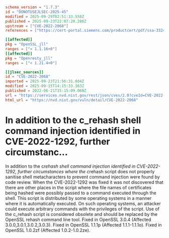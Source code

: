 ```toml
schema_version = "1.7.3"
id = "DONOTUSEJLSEC-2025-45"
modified = 2025-09-29T02:51:33.558Z
published = 2025-09-23T22:07:20.286Z
upstream = ["CVE-2022-2068"]
references = ["https://cert-portal.siemens.com/productcert/pdf/ssa-332410.pdf", "https://git.openssl.org/gitweb/?p=openssl.git%3Ba=commitdiff%3Bh=2c9c35870601b4a44d86ddbf512b38df38285cfa", "https://git.openssl.org/gitweb/?p=openssl.git%3Ba=commitdiff%3Bh=7a9c027159fe9e1bbc2cd38a8a2914bff0d5abd9", "https://git.openssl.org/gitweb/?p=openssl.git%3Ba=commitdiff%3Bh=9639817dac8bbbaa64d09efad7464ccc405527c7", "https://lists.fedoraproject.org/archives/list/package-announce%40lists.fedoraproject.org/message/6WZZBKUHQFGSKGNXXKICSRPL7AMVW5M5/", "https://lists.fedoraproject.org/archives/list/package-announce%40lists.fedoraproject.org/message/VCMNWKERPBKOEBNL7CLTTX3ZZCZLH7XA/", "https://security.netapp.com/advisory/ntap-20220707-0008/", "https://www.debian.org/security/2022/dsa-5169", "https://www.openssl.org/news/secadv/20220621.txt", "https://cert-portal.siemens.com/productcert/pdf/ssa-332410.pdf", "https://git.openssl.org/gitweb/?p=openssl.git%3Ba=commitdiff%3Bh=2c9c35870601b4a44d86ddbf512b38df38285cfa", "https://git.openssl.org/gitweb/?p=openssl.git%3Ba=commitdiff%3Bh=7a9c027159fe9e1bbc2cd38a8a2914bff0d5abd9", "https://git.openssl.org/gitweb/?p=openssl.git%3Ba=commitdiff%3Bh=9639817dac8bbbaa64d09efad7464ccc405527c7", "https://gitlab.com/fraf0/cve-2022-1292-re_score-analysis", "https://lists.fedoraproject.org/archives/list/package-announce%40lists.fedoraproject.org/message/6WZZBKUHQFGSKGNXXKICSRPL7AMVW5M5/", "https://lists.fedoraproject.org/archives/list/package-announce%40lists.fedoraproject.org/message/VCMNWKERPBKOEBNL7CLTTX3ZZCZLH7XA/", "https://security.netapp.com/advisory/ntap-20220707-0008/", "https://www.debian.org/security/2022/dsa-5169", "https://www.openssl.org/news/secadv/20220621.txt"]

[[affected]]
pkg = "OpenSSL_jll"
ranges = ["< 1.1.16+0"]
[[affected]]
pkg = "Openresty_jll"
ranges = ["< 1.21.4+0"]

[[jlsec_sources]]
id = "CVE-2022-2068"
imported = 2025-09-23T21:56:31.084Z
modified = 2025-09-15T14:15:33.363Z
published = 2022-06-21T15:15:09.060Z
url = "https://services.nvd.nist.gov/rest/json/cves/2.0?cveId=CVE-2022-2068"
html_url = "https://nvd.nist.gov/vuln/detail/CVE-2022-2068"
```

# In addition to the c_rehash shell command injection identified in CVE-2022-1292, further circumstanc...

In addition to the c*rehash shell command injection identified in CVE-2022-1292, further circumstances where the c*rehash script does not properly sanitise shell metacharacters to prevent command injection were found by code review. When the CVE-2022-1292 was fixed it was not discovered that there are other places in the script where the file names of certificates being hashed were possibly passed to a command executed through the shell. This script is distributed by some operating systems in a manner where it is automatically executed. On such operating systems, an attacker could execute arbitrary commands with the privileges of the script. Use of the c_rehash script is considered obsolete and should be replaced by the OpenSSL rehash command line tool. Fixed in OpenSSL 3.0.4 (Affected 3.0.0,3.0.1,3.0.2,3.0.3). Fixed in OpenSSL 1.1.1p (Affected 1.1.1-1.1.1o). Fixed in OpenSSL 1.0.2zf (Affected 1.0.2-1.0.2ze).

